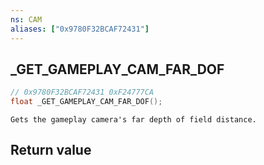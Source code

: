 ```yaml
---
ns: CAM
aliases: ["0x9780F32BCAF72431"]
---
```

## _GET_GAMEPLAY_CAM_FAR_DOF

```c
// 0x9780F32BCAF72431 0xF24777CA
float _GET_GAMEPLAY_CAM_FAR_DOF();
```

```
Gets the gameplay camera's far depth of field distance.  
```

## Return value
